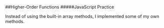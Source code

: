 ##Higher-Order Functions
#####JavaScript Practice


Instead of using the built-in array methods, I implemented some of my own methods.  
